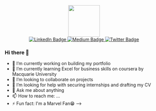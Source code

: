 <div id="header" align="center">
  <img src="https://media.giphy.com/media/M9gbBd9nbDrOTu1Mqx/giphy.gif" width="100"/>
</div>

<div id="badges" align="center">
  <a href="https://www.linkedin.com/in/chimereze-iwuoha">
    <img src="https://img.shields.io/badge/LinkedIn-blue?style=for-the-badge&logo=linkedin&logoColor=white" alt="LinkedIn Badge"/>
  </a>
  <a href="https://medium.com/@iwuoha.chimereze">
    <img src="https://img.shields.io/badge/Medium-black?style=for-the-badge&logo=medium&logoColor=white" alt="Medium Badge"/>
  </a>
  <a href="https://twitter.com/ChimeXdata?t=Dme1Sy-0m1OSF5rX8h3D2w&s=09">
    <img src="https://img.shields.io/badge/Twitter-blue?style=for-the-badge&logo=twitter&logoColor=white" alt="Twitter Badge"/>
  </a>
</div>

### Hi there 👋
- 🔭 I’m currently working on building my portfolio
- 🌱 I’m currently learning Excel for business skills on coursera by Macquarie University
- 👯 I’m looking to collaborate on projects
- 🤔 I’m looking for help with securing internships and drafting my CV
- 💬 Ask me about anything
- 📫 How to reach me: ...
- ⚡ Fun fact: I'm a Marvel Fan😁
-->
